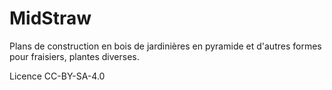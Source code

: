 # MidStraw
Plans de construction en bois de jardinières en pyramide et d'autres formes pour fraisiers, plantes diverses.

Licence CC-BY-SA-4.0
